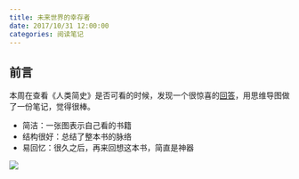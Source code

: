 ```yaml
---
title: 未来世界的幸存者
date: 2017/10/31 12:00:00
categories: 阅读笔记
---
```


## 前言
本周在查看《人类简史》是否可看的时候，发现一个很惊喜的[回答](https://www.zhihu.com/question/27767448)，用思维导图做了一份笔记，觉得很棒。

- 简洁：一张图表示自己看的书籍
- 结构很好：总结了整本书的脉络
- 易回忆：很久之后，再来回想这本书，简直是神器

![](https://img.ryoma.top/XMind/%E6%9C%AA%E6%9D%A5%E4%B8%96%E7%95%8C%E7%9A%84%E5%B9%B8%E5%AD%98%E8%80%85.png)